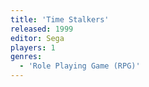 ```yaml
---
title: 'Time Stalkers'
released: 1999
editor: Sega
players: 1
genres:
  - 'Role Playing Game (RPG)'
---
```

